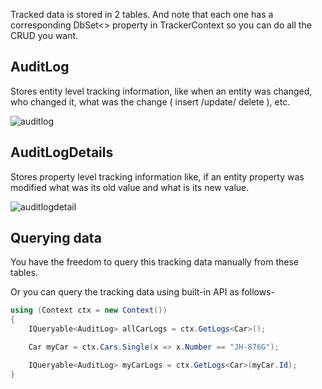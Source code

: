 Tracked data is stored in 2 tables. And note that each one has a corresponding DbSet<> property in TrackerContext so you can do all the CRUD you want.

## AuditLog

Stores entity level tracking information, like when an entity was changed, who changed it, what was the change ( insert /update/ delete ), etc.

![auditlog](/imgs/auditlog.png)

## AuditLogDetails

Stores property level tracking information like, if an entity property was modified what was its old value and what is its new value.

![auditlogdetail](/imgs/auditlogdetails.png)

## Querying data

You have the freedom to query this tracking data manually from these tables.

Or you can query the tracking data using built-in API as follows-

```c#
using (Context ctx = new Context())
{
    IQueryable<AuditLog> allCarLogs = ctx.GetLogs<Car>();

    Car myCar = ctx.Cars.Single(x => x.Number == "JH-876G");

    IQueryable<AuditLog> myCarLogs = ctx.GetLogs<Car>(myCar.Id);
}
```